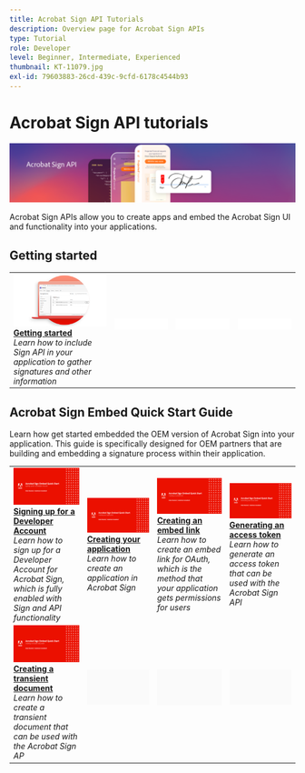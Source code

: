 ```yaml
---
title: Acrobat Sign API Tutorials
description: Overview page for Acrobat Sign APIs
type: Tutorial
role: Developer
level: Beginner, Intermediate, Experienced
thumbnail: KT-11079.jpg
exl-id: 79603883-26cd-439c-9cfd-6178c4544b93
---
```

# Acrobat Sign API tutorials

![Acrobat Sign API Banner](../assets/acrobatsignhero.png)

Acrobat Sign APIs allow you to create apps and embed the Acrobat Sign UI and functionality into your applications.

## Getting started

<table style="table-layout:fixed">
<tr>
   <td>
    <a href="signapi.md">
      <img alt="Getting started" src="assets/GSASAPI_thumb.png" />
    </a>
    <div>
    <a href="signapi.md"><strong>Getting started</strong></a>
    </div>
    <em>Learn how to include Sign API in your application to gather signatures and other information</em>
    <br>
  </td>
  <td>
    <img alt="Spacer" src="../assets/WhiteBanner_Placeholder.png" />
    <div>
    <br>
  </td>
  <td>
    <img alt="Spacer" src="../assets/WhiteBanner_Placeholder.png" />
    <div>
    <br>
  </td>
  <td>
    <img alt="Spacer" src="../assets/WhiteBanner_Placeholder.png" />
    <div>
    <br>
  </td>
</tr>
</table>

## Acrobat Sign Embed Quick Start Guide

Learn how get started embedded the OEM version of Acrobat Sign into your application. This guide is specifically designed for OEM partners that are building and embedding a signature process within their application.

<table style="table-layout:fixed">
<tr>
 <td>
   <a href="sign-up-developer-account.md">
      <img alt="Signing up for a Developer Account" src="assets/Signingup_1280.png" />
   </a>
    <div>
   <a href="sign-up-developer-account.md"><strong>Signing up for a Developer Account</strong></a>
    </div>
    <em>Learn how to sign up for a Developer Account for Acrobat Sign, which is fully enabled with Sign and API functionality</em>
    <br>
  </td>
  <td>
   <a href="creating-your-application.md">
      <img alt="Creating your application" src="assets/Creatingyourapplication_1280.png" />
   </a>
    <div>
   <a href="creating-your-application.md"><strong>Creating your application</strong></a>
    </div>
    <em>Learn how to create an application in Acrobat Sign</em>
    <br>
  </td>
   <td>
   <a href="creating-an-embed-link.md">
      <img alt="Creating an embed link" src="assets/Creatinganembedlink_1280.png" />
   </a>
    <div>
   <a href="creating-an-embed-link.md"><strong>Creating an embed link</strong></a>
    </div>
    <em>Learn how to create an embed link for OAuth, which is the method that your application gets permissions for users</em>
    <br>
  </td>
  <td>
   <a href="generating-an-access-token.md">
      <img alt="Generating an access token" src="assets/Generatingyouraccesstoken_1280.png" />
   </a>
    <div>
   <a href="generating-an-access-token.md"><strong>Generating an access token</strong></a>
    </div>
    <em>Learn how to generate an access token that can be used with the Acrobat Sign API</em>
    <br>
  </td>
</tr>
<tr>
  <td>
   <a href="creating-a-transient-document.md">
      <img alt="Creating a transient document" src="assets/Creatingatransientdocument_1280.png" />
   </a>
    <div>
   <a href="creating-a-transient-document.md"><strong>Creating a transient document</strong></a>
    </div>
    <em>Learn how to create a transient document that can be used with the Acrobat Sign AP</em>
    <br>
  </td>
  <td>
    <img alt="Spacer" src="../assets/GrayBanner_Placeholder.png" />
    <div>
    <br>
  </td>
   <td>
    <img alt="Spacer" src="../assets/GrayBanner_Placeholder.png" />
    <div>
    <br>
  </td>
  <td>
    <img alt="Spacer" src="../assets/GrayBanner_Placeholder.png" />
    <div>
    <br>
  </td>
</tr>
</table>
